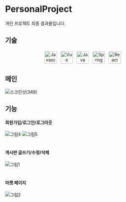 # PersonalProject

개인 프로젝트 최종 결과물입니다.  


## 기술
<p align="center">
<img src="https://cdn.worldvectorlogo.com/logos/logo-javascript.svg" alt="Javascript" height="40" style="vertical-align:top; margin:4px">
<img src="https://cdn.worldvectorlogo.com/logos/vue-js-1.svg" alt="Vue" height="40" style="vertical-align:top; margin:4px"/>
<img src="https://cdn.worldvectorlogo.com/logos/java.svg" alt="Java" height="40" style="vertical-align:top; margin:4px"/>
<img src="https://cdn.worldvectorlogo.com/logos/spring-3.svg" alt="Spring" height="40" style="vertical-align:top; margin:4px"/>
<img src="https://worldvectorlogo.com/logo/react-2" alt="React" height="40" style="vertical-align:top; margin:4px"/>
  
</p>

## 메인
![스크린샷(349)](https://user-images.githubusercontent.com/58906986/157879972-e34a87d4-909a-4e6b-b83e-d27d972d02ec.png)



## 기능


#### 회원가입/로그인/로그아웃
![그림4](https://user-images.githubusercontent.com/58906986/157888657-c54bd06e-20a0-4b95-a998-9556859d0e82.png)
![그림5](https://user-images.githubusercontent.com/58906986/157888676-f35c0d32-c4ec-4446-9929-bf5fefba1d89.png)

#

#### 게시판 글쓰기/수정/삭제
![그림1](https://user-images.githubusercontent.com/58906986/157889586-6dd9cf75-abb5-4193-8732-487cbf31c0a9.png)

#

#### 마켓 페이지
![그림2](https://user-images.githubusercontent.com/58906986/157889476-62b18170-6294-4e98-b5b7-d038f5febe58.png)

#
